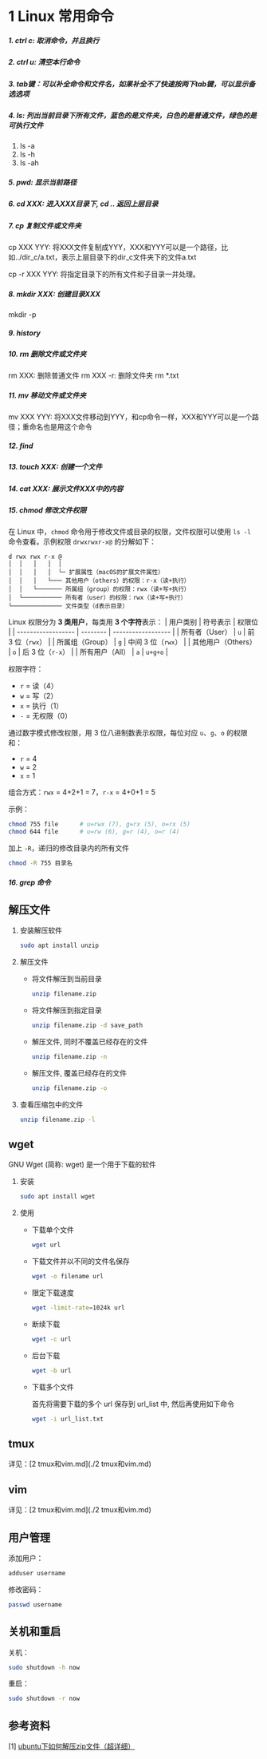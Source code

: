 # 1 Linux 常用命令


##### 1. ctrl c: 取消命令，并且换行

##### 2. ctrl u: 清空本行命令

##### 3. tab键：可以补全命令和文件名，如果补全不了快速按两下tab键，可以显示备选选项

##### 4. ls: 列出当前目录下所有文件，蓝色的是文件夹，白色的是普通文件，绿色的是可执行文件

1. ls -a
2. ls -h
3. ls -ah

##### 5. pwd: 显示当前路径

##### 6. cd XXX: 进入XXX目录下, cd .. 返回上层目录

##### 7. cp 复制文件或文件夹

cp XXX YYY: 将XXX文件复制成YYY，XXX和YYY可以是一个路径，比如../dir_c/a.txt，表示上层目录下的dir_c文件夹下的文件a.txt

cp -r XXX YYY: 将指定目录下的所有文件和子目录一并处理。

##### 8. mkdir XXX: 创建目录XXX

mkdir -p

##### 9. history

##### 10. rm 删除文件或文件夹

rm XXX: 删除普通文件
rm XXX -r: 删除文件夹
rm *.txt

##### 11. mv 移动文件或文件夹

mv XXX YYY: 将XXX文件移动到YYY，和cp命令一样，XXX和YYY可以是一个路径；重命名也是用这个命令

##### 12. find

##### 13. touch XXX: 创建一个文件

##### 14. cat XXX: 展示文件XXX中的内容

##### 15. chmod 修改文件权限

在 Linux 中，`chmod` 命令用于修改文件或目录的权限，文件权限可以使用 `ls -l` 命令查看。示例权限 `drwxrwxr-x@` 的分解如下：

```
d rwx rwx r-x @
│  │   │   │  │
│  │   │   │  └─ 扩展属性（macOS的扩展文件属性）
│  │   │   └─── 其他用户（others）的权限：r-x（读+执行）
│  │   └─────── 所属组（group）的权限：rwx（读+写+执行）
│  └─────────── 所有者（user）的权限：rwx（读+写+执行）
└────────────── 文件类型（d表示目录）
```

Linux 权限分为 **3 类用户**，每类用 **3 个字符**表示：
| 用户类别           | 符号表示 | 权限位             |
| ------------------ | -------- | ------------------ |
| 所有者（User）     | `u`      | 前 3 位（`rwx`）   |
| 所属组（Group）    | `g`      | 中间 3 位（`rwx`） |
| 其他用户（Others） | `o`      | 后 3 位（`r-x`）   |
| 所有用户（All）    | `a`      | `u+g+o`            |

权限字符：
- `r` = 读（4）
- `w` = 写（2）
- `x` = 执行（1）
- `-` = 无权限（0）

通过数字模式修改权限，用 3 位八进制数表示权限，每位对应 `u`、`g`、`o` 的权限和：
- `r` = 4
- `w` = 2
- `x` = 1 

组合方式：`rwx` = 4+2+1 = 7，`r-x` = 4+0+1 = 5

示例：

```bash
chmod 755 file      # u=rwx (7), g=rx (5), o=rx (5)
chmod 644 file      # u=rw (6), g=r (4), o=r (4)
```

加上 `-R`，递归的修改目录内的所有文件

```bash
chmod -R 755 目录名
```



##### 16. grep 命令



## 解压文件

1.   安装解压软件

     ```bash
     sudo apt install unzip
     ```

2.   解压文件

     *   将文件解压到当前目录

         ```bash
         unzip filename.zip
         ```

     *   将文件解压到指定目录

         ```bash
         unzip filename.zip -d save_path
         ```

     *   解压文件, 同时不覆盖已经存在的文件

         ```bash
         unzip filename.zip -n
         ```

     *   解压文件, 覆盖已经存在的文件

         ```bash
         unzip filename.zip -o
         ```

3.   查看压缩包中的文件

     ```bash
     unzip filename.zip -l
     ```



## wget

GNU Wget (简称: wget) 是一个用于下载的软件

1.   安装

     ```bash
     sudo apt install wget
     ```

2.   使用

     *   下载单个文件

         ```bash
         wget url
         ```

     *   下载文件并以不同的文件名保存

         ```bash
         wget -o filename url
         ```

     *   限定下载速度

         ```bash
         wget -limit-rate=1024k url
         ```

     *   断续下载

         ```bash
         wget -c url
         ```

     *   后台下载

         ```bash
         wget -b url
         ```

     *   下载多个文件

         首先将需要下载的多个 url 保存到 url_list 中, 然后再使用如下命令

         ```bash
         wget -i url_list.txt
         ```



## tmux

详见：[2 tmux和vim.md](./2 tmux和vim.md)



## vim

详见：[2 tmux和vim.md](./2 tmux和vim.md)



## 用户管理

添加用户：

```bash
adduser username
```

修改密码：

```bash
passwd username
```



## 关机和重启

关机：

```bash
sudo shutdown -h now
```

重启：

```bash
sudo shutdown -r now
```



## 参考资料

[1] [ubuntu下如何解压zip文件（超详细）](https://www.cnblogs.com/cy0628/p/13903990.html)

